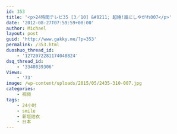 ```yaml
---
id: 353
title: '<p>24時間テレビ35 [3／10] &#8211; 超絶!嵐にしやがれ007</p>'
date: '2012-08-27T07:59:59+08:00'
author: Michael
layout: post
guid: 'http://www.gakky.me/?p=353'
permalink: /353.html
duoshuo_thread_id:
    - '1272072281174048824'
dsq_thread_id:
    - '3340839306'
Views:
    - '73'
image: /wp-content/uploads/2015/05/2435-310-007.jpg
categories:
    - 视频
tags:
    - 24小时
    - smile
    - 新垣结衣
    - 日本
---
```


<object height="394" width="473"><param name="allowscriptaccess" value="sameDomain"></param><param name="wmode" value="transparent"></param><param name="movie" value="http://player.youku.com/player.php/sid/110848159/v.swf"></param><param name="allowfullscreen" value="true"></param><embed allowfullscreen="true" allowscriptaccess="sameDomain" height="394" src="http://player.youku.com/player.php/sid/110848159/v.swf" type="application/x-shockwave-flash" width="473" wmode="transparent"></embed></object>